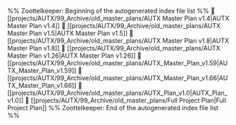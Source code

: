 %% Zoottelkeeper: Beginning of the autogenerated index file list  %%
📄 [[projects/AUTX/99_Archive/old_master_plans/AUTX Master Plan v1.4|AUTX Master Plan v1.4]]
📄 [[projects/AUTX/99_Archive/old_master_plans/AUTX Master Plan v1.5|AUTX Master Plan v1.5]]
📄 [[projects/AUTX/99_Archive/old_master_plans/AUTX Master Plan v1.8|AUTX Master Plan v1.8]]
📄 [[projects/AUTX/99_Archive/old_master_plans/AUTX Master Plan v1.26|AUTX Master Plan v1.26]]
📄 [[projects/AUTX/99_Archive/old_master_plans/AUTX_Master_Plan_v1.59|AUTX_Master_Plan_v1.59]]
📄 [[projects/AUTX/99_Archive/old_master_plans/AUTX_Master_Plan_v1.66|AUTX_Master_Plan_v1.66]]
📄 [[projects/AUTX/99_Archive/old_master_plans/AUTX_Plan_v1.0|AUTX_Plan_v1.0]]
📄 [[projects/AUTX/99_Archive/old_master_plans/Full Project Plan|Full Project Plan]]
%% Zoottelkeeper: End of the autogenerated index file list  %%
